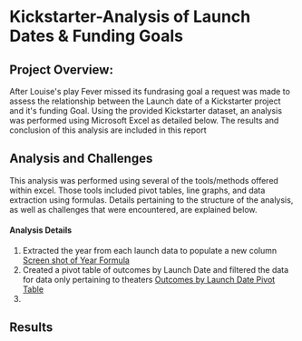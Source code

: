 # Kickstarter-Analysis of Launch Dates & Funding Goals

## Project Overview:  

After Louise's play Fever missed its fundrasing goal a request was made to assess the relationship between the Launch date of a Kickstarter project and it's funding Goal.  Using the provided Kickstarter dataset, an analysis was performed using Microsoft Excel as detailed below.  The results and conclusion of this analysis are included in this report   






## Analysis and Challenges
This analysis was performed using several of the tools/methods offered within excel.  Those tools included pivot tables, line graphs, and data extraction using formulas.  Details pertaining to the structure of the analysis, as well as challenges that were encountered, are explained below.

  #### Analysis Details

  1.  Extracted the year from each launch data to populate a new column [Screen shot of Year Formula](resources/Year_Column.png)
  2.  Created a pivot table of outcomes by Launch Date and filtered the data for data only pertaining to theaters [Outcomes by Launch Date Pivot Table](resources/Pivot_Launch_Outcomes)
  3.  





## Results
